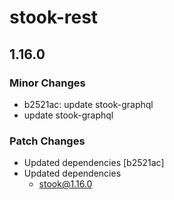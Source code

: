 # stook-rest

## 1.16.0

### Minor Changes

- b2521ac: update stook-graphql
- update stook-graphql

### Patch Changes

- Updated dependencies [b2521ac]
- Updated dependencies
  - stook@1.16.0
